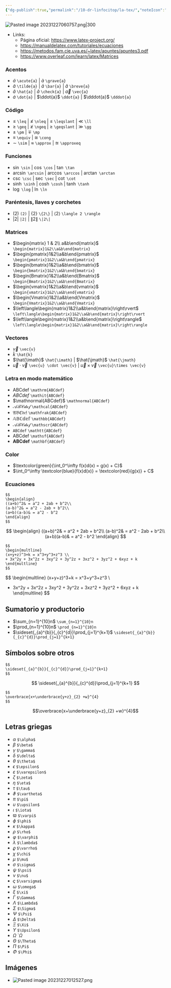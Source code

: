 ```yaml
---
{"dg-publish":true,"permalink":"/10-dr-linfocitop/la-tex/","noteIcon":""}
---
```


![Pasted image 20231227060757.png|300](/img/user/02%20Image/Pasted%20image%2020231227060757.png)
- Links: 
	- Página oficial: https://www.latex-project.org/
	- https://manualdelatex.com/tutoriales/ecuaciones
	- https://metodos.fam.cie.uva.es/~latex/apuntes/apuntes3.pdf
	- https://www.overleaf.com/learn/latex/Matrices
### Acentos
- $\acute{a}$ `\acute{a}` | $\grave{a}$ `\grave{a}`
- $\tilde{a}$ `\tilde{a}` | $\bar{a}$ `\bar{a}` | $\breve{a}$ `\breve{a}`
- $\hat{a}$ `\hat{a}` | $\check{a}$ `\check{a}` | $\vec{a}$ `\vec{a}`
- $\dot{a}$ `\dot{a}` | $\ddot{a}$ `\ddot{a}` | $\dddot{a}$ `\dddot{a}`
### Código
- $\leq$ ``\leq`` | $\nleq$ `\nleq` | $\leqslant$ ``\leqslant`` | $\ll$ ``\ll``
- $\geq$ `\geq` | $\ngeq$ `\ngeq` | $\geqslant$ ``\geqslant`` | $\gg$ `\gg`
- $\pm$ `\pm` | $\mp$ `\mp`
- $\equiv$ `\equiv` | $\cong$ `\cong` 
- $\sim$ `\sim` | $\approx$ `\approx` | $\approxeq$ `\approxeq` 
### Funciones
- $\sin$ `\sin` | $\cos$ `\cos` | $\tan$ `\tan`
- $\arcsin$ `\arcsin` | $\arccos$ `\arccos` | $\arctan$ `\arctan`
- $\csc$ `\csc` | $\sec$ `\sec` | $\cot$ `\cot`
- $\sinh$ `\sinh` | $\cosh$ `\cosh` | $\tanh$ `\tanh`
- $\log$ `\log` | $\ln$ `\ln`
### Paréntesis, llaves y corchetes
- $(2)$ `(2)` | $\{2\}$ `\{2\}` | $\langle 2 \rangle$ `\langle 2 \rangle`
- $|2|$ `|2|` | $\|2\|$ `\|2\|`
### Matrices
- $\begin{matrix} 1 & 2\\ a&b\end{matrix}$ `\begin{matrix}1&2\\a&b\end{matrix}`
- $\begin{pmatrix}1&2\\a&b\end{pmatrix}$ `\begin{pmatrix}1&2\\a&b\end{pmatrix}`
- $\begin{bmatrix}1&2\\a&b\end{bmatrix}$ `\begin{bmatrix}1&2\\a&b\end{bmatrix}`
- $\begin{Bmatrix}1&2\\a&b\end{Bmatrix}$ `\begin{Bmatrix}1&2\\a&b\end{Bmatrix}`
- $\begin{vmatrix}1&2\\a&b\end{vmatrix}$ `\begin{vmatrix}1&2\\a&b\end{vmatrix}`
- $\begin{Vmatrix}1&2\\a&b\end{Vmatrix}$ `\begin{Vmatrix}1&2\\a&b\end{Vmatrix}`
- $\left\langle\begin{matrix}1&2\\a&b\end{matrix}\right\rvert$ `\left\langle\begin{matrix}1&2\\a&b\end{matrix}\right\rvert`
- $\left\langle\begin{matrix}1&2\\a&b\end{matrix}\right\rangle$ `\left\langle\begin{matrix}1&2\\a&b\end{matrix}\right\rangle`
### Vectores
- $\vec{v}$ `\vec{v}`
- $\hat{k}$ `\hat{k}`
- $\hat{\imath}$ `\hat{\imath}` | $\hat{\jmath}$ `\hat{\jmath}`
- $\vec{u}\cdot \vec{v}$ `\vec{u} \cdot \vec{v}` | $\vec{u}\times \vec{v}$ `\vec{u}\times \vec{v}`
### Letra en modo matemático
- $\mathrm{ABCdef}$ `\mathrm{ABCdef}` 
- $\mathit{ABCdef}$ `\mathit{ABCdef}`
- $\mathnormal{ABCdef}$ `\mathnormal{ABCdef}` 
- $\mathcal{ABCdef}$ `\mathcal{ABCdef}`
- $\mathfrak{ABCdef}$ `\mathfrak{ABCdef}` 
- $\mathbb{ABCdef}$ `\mathbb{ABCdef}` 
- $\mathscr{ABCdef}$ `\mathscr{ABCdef}`
- $\mathtt{ABCdef}$ `\mathtt{ABCdef}`
- $\mathsf{ABCdef}$ `\mathsf{ABCdef}` 
- $\mathbf{ABCdef}$ `\mathbf{ABCdef}`
### Color
- $\textcolor{green}{\int_0^\infty f(x)d(x) = g(x) + C}$
- $\int_0^\infty \textcolor{blue}{f(x)d(x)} = \textcolor{red}{g(x)} + C$
### Ecuaciones

```
$$
\begin{align}
((a+b)^2& = a^2 + 2ab + b^2\\  
(a-b)^2& = a^2 - 2ab + b^2\\  
(a+b)(a-b)& = a^2 - b^2
\end{align}
$$
```
$$
\begin{align}
((a+b)^2& = a^2 + 2ab + b^2\\  
(a-b)^2& = a^2 - 2ab + b^2\\  
(a+b)(a-b)& = a^2 - b^2
\end{align}
$$
```
$$
\begin{multline}
(x+y+z)^3+k = x^3+y^3+z^3 \\  
+ 3x^2y + 3x^2z + 3xy^2 + 3y^2z + 3xz^2 + 3yz^2 + 6xyz + k
\end{multline}
$$
```
$$
 \begin{multline}
(x+y+z)^3+k = x^3+y^3+z^3 \\  
+ 3x^2y + 3x^2z + 3xy^2 + 3y^2z + 3xz^2 + 3yz^2 + 6xyz + k
\end{multline}
$$
## Sumatorio y productorio
- $\sum_{n=1}^{10}n$ `\sum_{n=1}^{10}n`
- $\prod_{n=1}^{10}n$ `\prod_{n=1}^{10}n`
- $\sideset{_{a}^{b}}{_{c}^{d}}\prod_{j=1}^{k+1}$ `\sideset{_{a}^{b}}{_{c}^{d}}\prod_{j=1}^{k+1}`
## Símbolos sobre otros
```
$$ 
\sideset{_{a}^{b}}{_{c}^{d}}\prod_{j=1}^{k+1}
$$
```
$$ \sideset{_{a}^{b}}{_{c}^{d}}\prod_{j=1}^{k+1} $$
```
$$
\overbrace{x+\underbrace{y+z}_{2} +w}^{4}
$$
```
$$\overbrace{x+\underbrace{y+z}_{2} +w}^{4}$$
## Letras griegas
- $\alpha$ `$\alpha$`
- $\beta$ `$\beta$`
- $\gamma$ `$\gamma$` 
- $\delta$ `$\delta$`
- $\theta$ `$\theta$` 
- $\epsilon$ `$\epsilon$`
- $\varepsilon$ `$\varepsilon$`
- $\zeta$ `$\zeta$`
- $\eta$ `$\eta$`
- $\tau$ `$\tau$`
- $\vartheta$ `$\vartheta$`
- $\pi$ `$\pi$`
- $\upsilon$ `$\upsilon$` 
- $\iota$ `$\iota$`
- $\varpi$ `$\varpi$`
- $\phi$ `$\phi$`
- $\kappa$ `$\kappa$` 
- $\rho$ `$\rho$`
- $\varphi$ `$\varphi$` 
- $\lambda$ `$\lambda$`
- $\varrho$ `$\varrho$`
- $\chi$ `$\chi$`
- $\mu$ `$\mu$`
- $\sigma$ `$\sigma$`
- $\psi$ `$\psi$`
- $\nu$ `$\nu$`
- $\varsigma$ `$\varsigma$`
- $\omega$ `$\omega$`
- $\xi$ `$\xi$`
- $\Gamma$ `$\Gamma$`
- $\Lambda$ `$\Lambda$`
- $\Sigma$ `$\Sigma$`
- $\Psi$ `$\Psi$`
- $\Delta$ `$\Delta$`
- $\Xi$ `$\Xi$`
- $\Upsilon$ `$\Upsilon$`
- $\Omega$ `$\Omega$
- $\Theta$ `$\Theta$`
- $\Pi$ `$\Pi$`
- $\Phi$ `$\Phi$`
## Imágenes
 - ![Pasted image 20231227012527.png](/img/user/02%20Image/Pasted%20image%2020231227012527.png)
